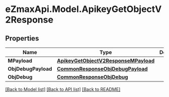 
# eZmaxApi.Model.ApikeyGetObjectV2Response

## Properties

Name | Type | Description | Notes
------------ | ------------- | ------------- | -------------
**MPayload** | [**ApikeyGetObjectV2ResponseMPayload**](ApikeyGetObjectV2ResponseMPayload.md) |  | 
**ObjDebugPayload** | [**CommonResponseObjDebugPayload**](CommonResponseObjDebugPayload.md) |  | [optional] 
**ObjDebug** | [**CommonResponseObjDebug**](CommonResponseObjDebug.md) |  | [optional] 

[[Back to Model list]](../README.md#documentation-for-models)
[[Back to API list]](../README.md#documentation-for-api-endpoints)
[[Back to README]](../README.md)

